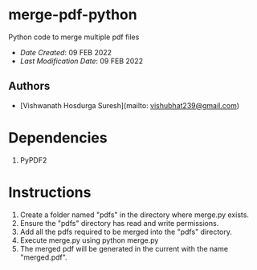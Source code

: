 # merge-pdf-python
Python code to merge multiple pdf files
* *Date Created*: 09 FEB 2022
* *Last Modification Date*: 09 FEB 2022

## Authors

* [Vishwanath Hosdurga Suresh](mailto: vishubhat239@gmail.com)

# Dependencies
1. PyPDF2

# Instructions
1. Create a folder named "pdfs" in the directory where merge.py exists.
2. Ensure the "pdfs" directory has read and write permissions.
3. Add all the pdfs required to be merged into the "pdfs" directory.
4. Execute merge.py using python merge.py
5. The merged pdf will be generated in the current with the name "merged.pdf".
